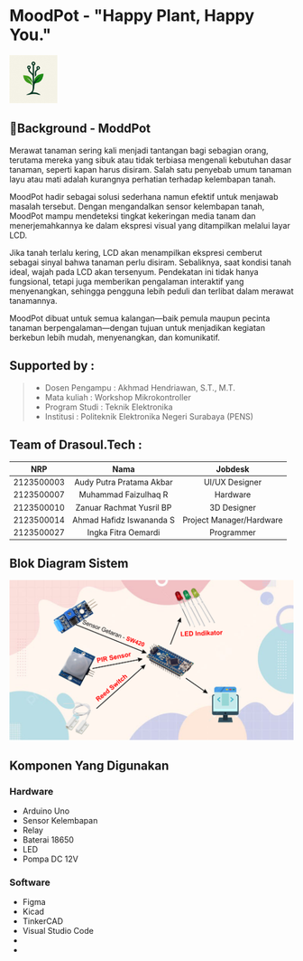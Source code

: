 # MoodPot - "Happy Plant, Happy You."

<img src="https://github.com/audyakbar4/SafeGuard-Nano/blob/main/Assets/IMG-20250426-WA0019.jpg" width="85" height="85">

## 🌱Background - ModdPot
Merawat tanaman sering kali menjadi tantangan bagi sebagian orang, terutama mereka yang sibuk atau tidak terbiasa mengenali kebutuhan dasar tanaman, seperti kapan harus disiram. Salah satu penyebab umum tanaman layu atau mati adalah kurangnya perhatian terhadap kelembapan tanah.

MoodPot hadir sebagai solusi sederhana namun efektif untuk menjawab masalah tersebut. Dengan mengandalkan sensor kelembapan tanah, MoodPot mampu mendeteksi tingkat kekeringan media tanam dan menerjemahkannya ke dalam ekspresi visual yang ditampilkan melalui layar LCD.

Jika tanah terlalu kering, LCD akan menampilkan ekspresi cemberut sebagai sinyal bahwa tanaman perlu disiram. Sebaliknya, saat kondisi tanah ideal, wajah pada LCD akan tersenyum. Pendekatan ini tidak hanya fungsional, tetapi juga memberikan pengalaman interaktif yang menyenangkan, sehingga pengguna lebih peduli dan terlibat dalam merawat tanamannya.

MoodPot dibuat untuk semua kalangan—baik pemula maupun pecinta tanaman berpengalaman—dengan tujuan untuk menjadikan kegiatan berkebun lebih mudah, menyenangkan, dan komunikatif.

## Supported by :
>- Dosen Pengampu : Akhmad Hendriawan, S.T., M.T.
>- Mata kuliah : Workshop Mikrokontroller
>- Program Studi : Teknik Elektronika
>- Institusi : Politeknik Elektronika Negeri Surabaya (PENS)

## Team of Drasoul.Tech :
|      NRP      |       Nama      |    Jobdesk    |
| :-----------:|:----------------:| :------------:|
|2123500003|Audy Putra Pratama Akbar|UI/UX Designer|
|2123500007|Muhammad Faizulhaq R|Hardware|
|2123500010|Zanuar Rachmat Yusril BP|3D Designer|
|2123500014|Ahmad Hafidz Iswananda S|Project Manager/Hardware|
|2123500027|Ingka Fitra Oemardi|Programmer|


## Blok Diagram Sistem
<img src="https://github.com/audyakbar4/SafeGuard-Nano/blob/main/Assets/Bagan%20SafeGuardsss.png">


## Komponen Yang Digunakan

### Hardware
- Arduino Uno
- Sensor Kelembapan
- Relay
- Baterai 18650
- LED
- Pompa DC 12V


### Software
- Figma
- Kicad
- TinkerCAD
- Visual Studio Code
- 
- 



